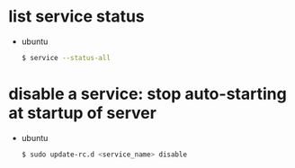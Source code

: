 
# list service status
- ubuntu

  ```sh
  $ service --status-all
  ```

# disable a service: stop auto-starting at startup of server
- ubuntu

  ```sh
  $ sudo update-rc.d <service_name> disable
  ```
